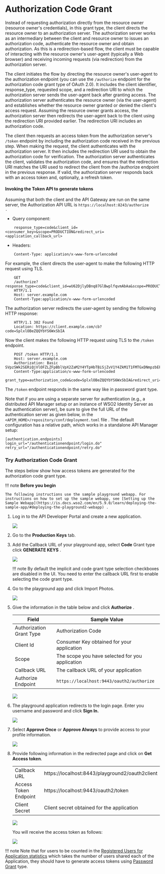 # Authorization Code Grant

Instead of requesting authorization directly from the resource owner (resource owner's credentials), in this grant type, the client directs the resource owner to an authorization server. The authorization server works as an intermediary between the client and resource owner to issues an authorization code, authenticate the resource owner and obtain authorization. As this is a redirection-based flow, the client must be capable of interacting with the resource owner's user-agent (typically a Web browser) and receiving incoming requests (via redirection) from the authorization server.

The client initiates the flow by directing the resource owner's user-agent to the authorization endpoint (you can use the `/authorize` endpoint for the authorization code grant type of OAuth 2.0). It includes the client identifier, response\_type, requested scope, and a redirection URI to which the authorization server sends the user-agent back after granting access. The authorization server authenticates the resource owner (via the user-agent) and establishes whether the resource owner granted or denied the client's access request. Assuming the resource owner grants access, the authorization server then redirects the user-agent back to the client using the redirection URI provided earlier. The redirection URI includes an authorization code.

The client then requests an access token from the authorization server's `/token` endpoint by including the authorization code received in the previous step. When making the request, the client authenticates with the authorization server. It then includes the redirection URI used to obtain the authorization code for verification. The authorization server authenticates the client, validates the authorization code, and ensures that the redirection URI matches the URI used to redirect the client from the /authorize endpoint in the previous response. If valid, the authorization server responds back with an access token and, optionally, a refresh token.

#### Invoking the Token API to generate tokens

Assuming that both the client and the API Gateway are run on the same server, the Authorization API URL is `https://localhost:8243/authorize                  .        `

-   Query component: 
```
    response_type=code&client_id=<consumer_key>&scope=PRODUCTION&redirect_uri=<application_callback_url>
```
-   Headers: 
```
    Content-Type: application/x-www-form-urlencoded         
```

For example, the client directs the user-agent to make the following HTTP request using TLS.

```
    GET
    /authorize?response_type=code&client_id=wU62DjlyDBnq87GlBwplfqvmAbAa&scope=PRODUCTION&redirect_uri=https%3A%2F%2Fclient%2Eexample%2Ecom%2Fcb
    HTTP/1.1 
    Host: server.example.com 
    Content-Type:application/x-www-form-urlencoded 
```

The authorization server redirects the user-agent by sending the following HTTP response:

``` 
    HTTP/1.1 302 Found 
    Location: https://client.example.com/cb?code=SplxlOBeZQQYbYS6WxSbIA
```

Now the client makes the following HTTP request using TLS to the `/token` endpoint.

``` 
    POST /token HTTP/1.1 
    Host: server.example.com 
    Authorization: Basic SVpzSWk2SERiQjVlOFZLZFpBblVpX2ZaM2Y4YTpHbTBiSjZvV1Y4ZkM1T1FMTGxDNmpzbEFDVzhh
    Content-Type:application/x-www-form-urlencoded 
    grant_type=authorization_code&code=SplxlOBeZQQYbYS6WxSbIA&redirect_uri=https%3A%2F%2Fclient%2Eexample%2Ecom%2Fcb
```

The `/token` endpoint responds in the same way like in password grant type.

Note that if you are using a separate server for authentication (e.g., a distributed API Manager setup or an instance of WSO2 Identity Server as the authentication server), be sure to give the full URL of the authentication server as given below, in the `<APIM_HOME>/repository/conf/deployment.toml` file . The default configuration has a relative path, which works in a standalone API Manager setup:

```
[authentication.endpoints]
login_url="/authenticationendpoint/login.do"
retry_url="/authenticationendpoint/retry.do"
```

### Try Authorization Code Grant

The steps below show how access tokens are generated for the authorization code grant type.

!!! note
    **Before you begin**

    The following instructions use the sample playground webapp. For instructions on how to set up the sample webapp, see [Setting up the Sample Webapp](https://is.docs.wso2.com/en/5.9.0/learn/deploying-the-sample-app/#deploying-the-playground2-webapp) .


1.  Log in to the API Developer Portal and create a new application.

    [![](../../../../assets/img/learn/create-application.png)](../../../../assets/img/learn/create-application.png)
    
2.  Go to the **Production Keys** tab.
3.  Add the Callback URL of your playground app, select **Code** Grant type click **GENERATE KEYS** .

    [![](../../../../assets/img/learn/authorization-code-grant.png)](../../../../assets/img/learn/authorization-code-grant.png)

    !!! note
        By default the implicit and code grant type selection checkboxes are disabled in the UI. You need to enter the callback URL first to enable selecting the code grant type.

4.  Go to the playground app and click Import Photos.

    [![](../../../../assets/img/learn/playground2-app.png)](../../../../assets/img/learn/playground2-app.png)
    
5.  Give the information in the table below and click **Authorize** .

    | Field                    | Sample Value                                                                                          |
    |--------------------------|-------------------------------------------------------------------------------------------------------|
    | Authorization Grant Type | Authorization Code                                                                                    |
    | Client Id                | Consumer Key obtained for your application                                                            |
    | Scope                    | The scope you have selected for you application                                                       |
    | Callback URL             | The callback URL of your application                                                                  |
    | Authorize Endpoint       | `https://localhost:9443/oauth2/authorize` |

    [![](../../../../assets/img/learn/playground2-oauth2-page.png)](../../../../assets/img/learn/playground2-oauth2-page.png)

6.  The playground application redirects to the login page. Enter you username and password and click **Sign In.**

    [![](../../../../assets/img/learn/login-page.png)](../../../../assets/img/learn/login-page.png)

7.  Select **Approve Once** or **Approve Always** to provide access to your profile information.

    [![](../../../../assets/img/learn/authorization-code-consent-page.png)](../../../../assets/img/learn/authorization-code-consent-page.png)   
    
8.  Provide following information in the redirected page and click on **Get Access token**.

    <table>
    <tbody>
    <tr class="odd">
    <td>Callback URL</td>
    <td>https://localhost:8443/playground2/oauth2client</td>
    </tr>
    <tr class="even">
    <td>Access Token Endpoint</td>
    <td>https://localhost:9443/oauth2/token</td>
    </tr>
    <tr class="odd">
    <td>Client Secret</td>
    <td>Client secret obtained for the application</td>
    </tr>
    </tbody>
    </table>

    [![](../../../../assets/img/learn/authorization-code-get-accesstoken.png)](../../../../assets/img/learn/authorization-code-get-accesstoken.png)

     You will receive the access token as follows:

    [![](../../../../assets/img/learn/authorization-code-accesstoken.png)](../../../../assets/img/learn/authorization-code-accesstoken.png)
        
!!! note
    Note that for users to be counted in the [Registered Users for Application statistics](../../../../../analytics/analyzing-apim-statistics-with-batch-analytics/viewing-api-statistics/#ViewingAPIStatistics-TopUsersperApplication) which takes the number of users shared each of the Application, they should have to generate access tokens using [Password Grant](../password-grant/) type.



